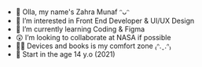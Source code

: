 - 👋 Olla, my name's Zahra Munaf ᵔᴗᵔ
- 👀 I’m interested in Front End Developer & UI/UX Design
- 🌱 I’m currently learning Coding & Figma
- 😲 I’m looking to collaborate at NASA if possible
- 🧚‍♀️ Devices and books is my comfort zone ₍ᐢ.ˬ.ᐢ₎
- 🤺 Start in the age 14 y.o (2021)

<!---
munafzahra/munafzahra is a ✨ special ✨ repository because its `README.md` (this file) appears on your GitHub profile.
You can click the Preview link to take a look at your changes.
--->
